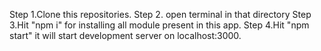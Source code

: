 Step 1.Clone this repositories.
Step 2. open terminal in that directory
Step 3.Hit "npm i" for installing all module present in this app.
Step 4.Hit "npm start" it will start development server on localhost:3000.
